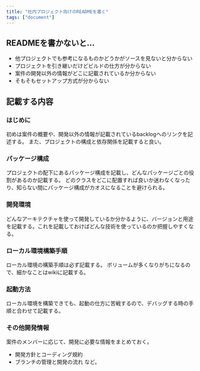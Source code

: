 ```yaml
---
title: "社内プロジェクト向けのREADMEを書く"
tags: ["document"]
---
```


## READMEを書かないと...
* 他プロジェクトでも参考になるものかどうかがソースを見ないと分からない
* プロジェクトを引き継いだけどビルドの仕方が分からない
* 案件の開発以外の情報がどこに記載されているか分からない
* そもそもセットアップ方式が分からない

## 記載する内容
### はじめに
初めは案件の概要や、開発以外の情報が記載されているbacklogへのリンクを記述する。
また、プロジェクトの構成と依存関係を記載すると良い。

### パッケージ構成
プロジェクトの配下にあるパッケージ構成を記載し、どんなパッケージごとの役割があるのか記載する。
どのクラスをどこに配置すれば良いか迷わなくなったり、知らない間にパッケージ構成がカオスになることを避けられる。

### 開発環境
どんなアーキテクチャを使って開発しているか分かるように、バージョンと用途を記載する。これを記載しておけばどんな技術を使っているのか把握しやすくなる。

### ローカル環境構築手順
ローカル環境の構築手順は必ず記載する。
ボリュームが多くなりがちになるので、細かなことはwikiに記載する。

### 起動方法
ローカル環境を構築できても、起動の仕方に苦戦するので、デバッグする時の手順と合わせて記載する。

### その他開発情報
案件のメンバーに応じて、開発に必要な情報をまとめておく。
* 開発方針とコーディング規約
* ブランチの管理と開発の流れ
など。